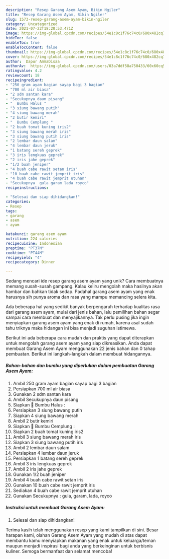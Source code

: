 ```yaml
---
description: "Resep Garang Asem Ayam, Bikin Ngiler"
title: "Resep Garang Asem Ayam, Bikin Ngiler"
slug: 1573-resep-garang-asem-ayam-bikin-ngiler
category: Uncategorized
date: 2021-07-22T18:20:53.471Z
image: https://img-global.cpcdn.com/recipes/54e1c8c1f76c74c0/680x482cq70/garang-asem-ayam-foto-resep-utama.jpg
hideToc: false
enableToc: true
enableTocContent: false
thumbnail: https://img-global.cpcdn.com/recipes/54e1c8c1f76c74c0/680x482cq70/garang-asem-ayam-foto-resep-utama.jpg
cover: https://img-global.cpcdn.com/recipes/54e1c8c1f76c74c0/680x482cq70/garang-asem-ayam-foto-resep-utama.jpg
author:  Dapur AmmaDisaa
authorAv:  https://img-global.cpcdn.com/users/03a7ddf58a750433/60x60cq50/avatar.jpg
ratingvalue: 4.2
reviewcount: 18
recipeingredient:
- "250 gram ayam bagian sayap bagi 3 bagian"
- "700 ml air biasa"
- "2 sdm santan kara"
- "Secukupnya daun pisang"
- "  Bumbu Halus "
- "3 siung bawang putih"
- "4 siung bawang merah"
- "2 butir kemiri"
- "  Bumbu Cemplung "
- "2 buah tomat kuning iris2"
- "3 siung bawang merah iris"
- "3 siung bawang putih iris"
- "2 lembar daun salam"
- "4 lembar daun jeruk"
- "1 batang sereh geprek"
- "3 iris lengkuas geprek"
- "2 iris jahe geprek"
- "1/2 buah jeniper"
- "4 buah cabe rawit setan iris"
- "10 buah cabe rawit jemprit iris"
- "4 buah cabe rawit jemprit utuhan"
- "Secukupnya  gula garam lada royco"
recipeinstructions:

- "Selesai dan siap dihidangkan!"
categories:
- Resep
tags:
- garang
- asem
- ayam

katakunci: garang asem ayam 
nutrition: 224 calories
recipecuisine: Indonesian
preptime: "PT37M"
cooktime: "PT44M"
recipeyield: "4"
recipecategory: Dinner

---
```



Sedang mencari ide resep garang asem ayam yang unik? Cara membuatnya memang susah-susah gampang. Kalau keliru mengolah maka hasilnya akan hambar dan bahkan tidak sedap. Padahal garang asem ayam yang enak harusnya sih punya aroma dan rasa yang mampu memancing selera kita.




Ada beberapa hal yang sedikit banyak berpengaruh terhadap kualitas rasa dari garang asem ayam, mulai dari jenis bahan, lalu pemilihan bahan segar sampai cara membuat dan menyajikannya. Tak perlu pusing jika ingin menyiapkan garang asem ayam yang enak di rumah, karena asal sudah tahu triknya maka hidangan ini bisa menjadi suguhan istimewa.


Berikut ini ada beberapa cara mudah dan praktis yang dapat diterapkan untuk mengolah garang asem ayam yang siap dikreasikan. Anda dapat membuat Garang Asem Ayam menggunakan 22 jenis bahan dan 0 tahap pembuatan. Berikut ini langkah-langkah dalam membuat hidangannya.

<!--inarticleads1-->

##### Bahan-bahan dan bumbu yang diperlukan dalam pembuatan Garang Asem Ayam:

1. Ambil 250 gram ayam bagian sayap bagi 3 bagian
1. Persiapkan 700 ml air biasa
1. Gunakan 2 sdm santan kara
1. Ambil Secukupnya daun pisang
1. Siapkan  🌼 Bumbu Halus :
1. Persiapkan 3 siung bawang putih
1. Siapkan 4 siung bawang merah
1. Ambil 2 butir kemiri
1. Siapkan  🌼 Bumbu Cemplung :
1. Siapkan 2 buah tomat kuning iris2
1. Ambil 3 siung bawang merah iris
1. Siapkan 3 siung bawang putih iris
1. Ambil 2 lembar daun salam
1. Persiapkan 4 lembar daun jeruk
1. Persiapkan 1 batang sereh geprek
1. Ambil 3 iris lengkuas geprek
1. Ambil 2 iris jahe geprek
1. Gunakan 1/2 buah jeniper
1. Ambil 4 buah cabe rawit setan iris
1. Gunakan 10 buah cabe rawit jemprit iris
1. Sediakan 4 buah cabe rawit jemprit utuhan
1. Gunakan Secukupnya : gula, garam, lada, royco




<!--inarticleads2-->

##### Instruksi untuk membuat Garang Asem Ayam:


1. Selesai dan siap dihidangkan!



Terima kasih telah menggunakan resep yang kami tampilkan di sini. Besar harapan kami, olahan Garang Asem Ayam yang mudah di atas dapat membantu kamu menyiapkan makanan yang enak untuk keluarga/teman maupun menjadi inspirasi bagi anda yang berkeinginan untuk berbisnis kuliner. Semoga bermanfaat dan selamat mencoba!
